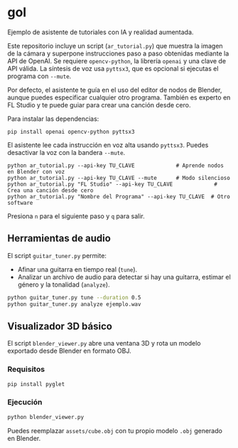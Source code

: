 # gol

Ejemplo de asistente de tutoriales con IA y realidad aumentada.

Este repositorio incluye un script (`ar_tutorial.py`) que muestra la imagen de la cámara y superpone instrucciones paso a paso obtenidas mediante la API de OpenAI. Se requiere `opencv-python`, la librería `openai` y una clave de API válida. La síntesis de voz usa `pyttsx3`, que es opcional si ejecutas el programa con `--mute`.

Por defecto, el asistente te guía en el uso del editor de nodos de Blender, aunque puedes especificar cualquier otro programa. También es experto en FL Studio y te puede guiar para crear una canción desde cero.

Para instalar las dependencias:

```
pip install openai opencv-python pyttsx3
```

El asistente lee cada instrucción en voz alta usando `pyttsx3`. Puedes desactivar la voz con la bandera `--mute`.

```
python ar_tutorial.py --api-key TU_CLAVE             # Aprende nodos en Blender con voz
python ar_tutorial.py --api-key TU_CLAVE --mute      # Modo silencioso
python ar_tutorial.py "FL Studio" --api-key TU_CLAVE             # Crea una canción desde cero
python ar_tutorial.py "Nombre del Programa" --api-key TU_CLAVE  # Otro software
```

Presiona `n` para el siguiente paso y `q` para salir.

## Herramientas de audio

El script `guitar_tuner.py` permite:

* Afinar una guitarra en tiempo real (`tune`).
* Analizar un archivo de audio para detectar si hay una guitarra, estimar el género y la tonalidad (`analyze`).

```bash
python guitar_tuner.py tune --duration 0.5
python guitar_tuner.py analyze ejemplo.wav
```

## Visualizador 3D básico

El script `blender_viewer.py` abre una ventana 3D y rota un modelo exportado desde Blender en formato OBJ.

### Requisitos

```bash
pip install pyglet
```

### Ejecución

```bash
python blender_viewer.py
```

Puedes reemplazar `assets/cube.obj` con tu propio modelo `.obj` generado en Blender.
